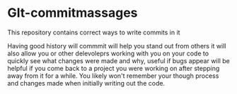 # GIt-commitmassages
This repository contains correct ways to write commits in it
 
Having good history will commmit will help you stand out from others
it will also allow you or other delevoleprs working with you on your code to quickly see what changes were made and why, useful if bugs  appear
will be helpful if you come back to a project you were working on after stepping away from it for a while. You likely won't remember your though process
and changes made when initially writing out the code.

